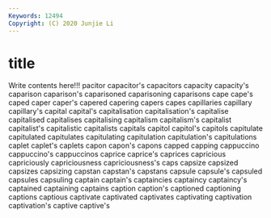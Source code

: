 ```yaml
---
Keywords: 12494
Copyright: (C) 2020 Junjie Li
---
```


# title

Write contents here!!!
pacitor 
capacitor's
capacitors 
capacity 
capacity's 
caparison 
caparison's 
caparisoned 
caparisoning 
caparisons 
cape 
cape's
caped 
caper 
caper's 
capered 
capering 
capers 
capes 
capillaries 
capillary 
capillary's
capital 
capital's 
capitalisation 
capitalisation's 
capitalise 
capitalised 
capitalises 
capitalising 
capitalism 
capitalism's
capitalist 
capitalist's 
capitalistic 
capitalists 
capitals 
capitol 
capitol's 
capitols 
capitulate 
capitulated
capitulates 
capitulating 
capitulation 
capitulation's 
capitulations 
caplet 
caplet's 
caplets 
capon 
capon's
capons 
capped 
capping 
cappuccino 
cappuccino's 
cappuccinos 
caprice 
caprice's 
caprices 
capricious
capriciously 
capriciousness 
capriciousness's 
caps 
capsize 
capsized 
capsizes 
capsizing 
capstan 
capstan's
capstans 
capsule 
capsule's 
capsuled 
capsules 
capsuling 
captain 
captain's 
captaincies 
captaincy
captaincy's 
captained 
captaining 
captains 
caption 
caption's 
captioned 
captioning 
captions 
captious
captivate 
captivated 
captivates 
captivating 
captivation 
captivation's 
captive 
captive's 

